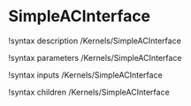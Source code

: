 # SimpleACInterface

!syntax description /Kernels/SimpleACInterface

!syntax parameters /Kernels/SimpleACInterface

!syntax inputs /Kernels/SimpleACInterface

!syntax children /Kernels/SimpleACInterface
